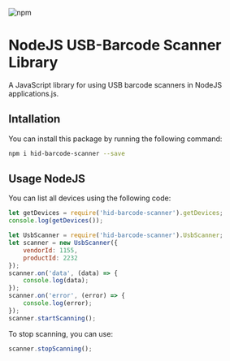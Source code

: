 ![npm](https://img.shields.io/npm/v/hid-barcode-scanner?color=blue)
# NodeJS USB-Barcode Scanner Library
A JavaScript library for using USB barcode scanners in NodeJS applications.js.

## Intallation
You can install this package by running the following command:
``` bash
npm i hid-barcode-scanner --save
```

## Usage NodeJS
You can list all devices using the following code:
``` javascript
let getDevices = require('hid-barcode-scanner').getDevices;
console.log(getDevices());
```

``` javascript
let UsbScanner = require('hid-barcode-scanner').UsbScanner;
let scanner = new UsbScanner({
    vendorId: 1155,
    productId: 2232
});
scanner.on('data', (data) => {
    console.log(data);
});
scanner.on('error', (error) => {
    console.log(error);
});
scanner.startScanning();
```

To stop scanning, you can use:
``` javascript
scanner.stopScanning();
```